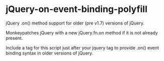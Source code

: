 jQuery-on-event-binding-polyfill
=================================

jQuery .on() method support for older (pre v1.7) versions of jQuery.

Monkeypatches jQuery with a new jQuery.fn.on method if it is not already present.

Include a tag for this script just after your jquery tag to provide .on() event binding syntax in older versions of jQuery.
